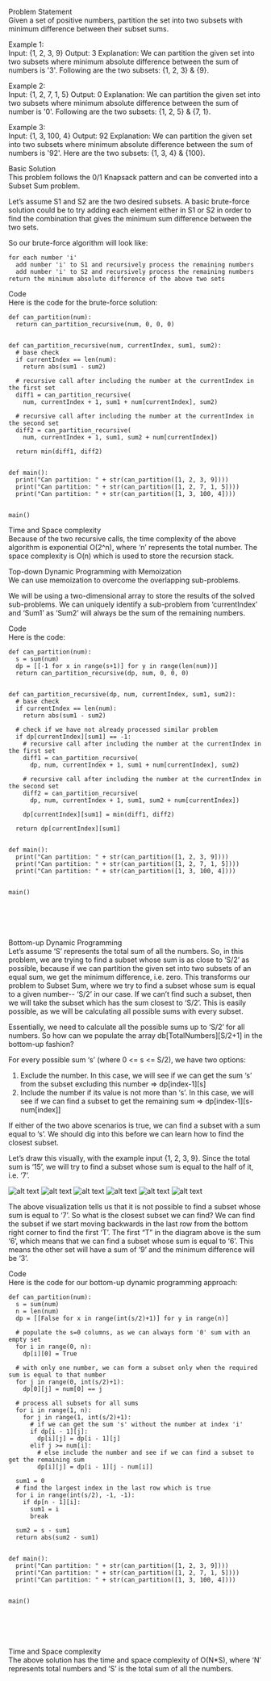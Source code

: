 Problem Statement \
Given a set of positive numbers, partition the set into two subsets with minimum difference between their subset sums.

Example 1: \
Input: {1, 2, 3, 9}
Output: 3
Explanation: We can partition the given set into two subsets where minimum absolute difference 
between the sum of numbers is '3'. Following are the two subsets: {1, 2, 3} & {9}.

Example 2: \
Input: {1, 2, 7, 1, 5}
Output: 0
Explanation: We can partition the given set into two subsets where minimum absolute difference 
between the sum of number is '0'. Following are the two subsets: {1, 2, 5} & {7, 1}.

Example 3: \
Input: {1, 3, 100, 4}
Output: 92
Explanation: We can partition the given set into two subsets where minimum absolute difference 
between the sum of numbers is '92'. Here are the two subsets: {1, 3, 4} & {100}.

Basic Solution \
This problem follows the 0/1 Knapsack pattern and can be converted into a Subset Sum problem.

Let’s assume S1 and S2 are the two desired subsets. A basic brute-force solution could be to try adding each element either in S1 or S2 in order to find the combination that gives the minimum sum difference between the two sets.

So our brute-force algorithm will look like:

```
for each number 'i' 
  add number 'i' to S1 and recursively process the remaining numbers
  add number 'i' to S2 and recursively process the remaining numbers
return the minimum absolute difference of the above two sets 
```

Code \
Here is the code for the brute-force solution:
```
def can_partition(num):
  return can_partition_recursive(num, 0, 0, 0)


def can_partition_recursive(num, currentIndex, sum1, sum2):
  # base check
  if currentIndex == len(num):
    return abs(sum1 - sum2)

  # recursive call after including the number at the currentIndex in the first set
  diff1 = can_partition_recursive(
    num, currentIndex + 1, sum1 + num[currentIndex], sum2)

  # recursive call after including the number at the currentIndex in the second set
  diff2 = can_partition_recursive(
    num, currentIndex + 1, sum1, sum2 + num[currentIndex])

  return min(diff1, diff2)


def main():
  print("Can partition: " + str(can_partition([1, 2, 3, 9])))
  print("Can partition: " + str(can_partition([1, 2, 7, 1, 5])))
  print("Can partition: " + str(can_partition([1, 3, 100, 4])))


main()
```

Time and Space complexity \
Because of the two recursive calls, the time complexity of the above algorithm is exponential O(2^n), where ‘n’ represents the total number. The space complexity is O(n) which is used to store the recursion stack.

Top-down Dynamic Programming with Memoization \
We can use memoization to overcome the overlapping sub-problems.

We will be using a two-dimensional array to store the results of the solved sub-problems. We can uniquely identify a sub-problem from ‘currentIndex’ and ‘Sum1’ as ‘Sum2’ will always be the sum of the remaining numbers.

Code \
Here is the code:
```
def can_partition(num):
  s = sum(num)
  dp = [[-1 for x in range(s+1)] for y in range(len(num))]
  return can_partition_recursive(dp, num, 0, 0, 0)


def can_partition_recursive(dp, num, currentIndex, sum1, sum2):
  # base check
  if currentIndex == len(num):
    return abs(sum1 - sum2)

  # check if we have not already processed similar problem
  if dp[currentIndex][sum1] == -1:
    # recursive call after including the number at the currentIndex in the first set
    diff1 = can_partition_recursive(
      dp, num, currentIndex + 1, sum1 + num[currentIndex], sum2)

    # recursive call after including the number at the currentIndex in the second set
    diff2 = can_partition_recursive(
      dp, num, currentIndex + 1, sum1, sum2 + num[currentIndex])

    dp[currentIndex][sum1] = min(diff1, diff2)

  return dp[currentIndex][sum1]


def main():
  print("Can partition: " + str(can_partition([1, 2, 3, 9])))
  print("Can partition: " + str(can_partition([1, 2, 7, 1, 5])))
  print("Can partition: " + str(can_partition([1, 3, 100, 4])))


main()






```

Bottom-up Dynamic Programming \
Let’s assume ‘S’ represents the total sum of all the numbers. So, in this problem, we are trying to find a subset whose sum is as close to ‘S/2’ as possible, because if we can partition the given set into two subsets of an equal sum, we get the minimum difference, i.e. zero. This transforms our problem to Subset Sum, where we try to find a subset whose sum is equal to a given number-- ‘S/2’ in our case. If we can’t find such a subset, then we will take the subset which has the sum closest to ‘S/2’. This is easily possible, as we will be calculating all possible sums with every subset.

Essentially, we need to calculate all the possible sums up to ‘S/2’ for all numbers. So how can we populate the array db[TotalNumbers][S/2+1] in the bottom-up fashion?

For every possible sum ‘s’ (where 0 <= s <= S/2), we have two options:

1. Exclude the number. In this case, we will see if we can get the sum ‘s’ from the subset excluding this number => dp[index-1][s]
2. Include the number if its value is not more than ‘s’. In this case, we will see if we can find a subset to get the remaining sum => dp[index-1][s-num[index]]

If either of the two above scenarios is true, we can find a subset with a sum equal to ‘s’. We should dig into this before we can learn how to find the closest subset.

Let’s draw this visually, with the example input {1, 2, 3, 9}. Since the total sum is ‘15’, we will try to find a subset whose sum is equal to the half of it, i.e. ‘7’.

![alt text](pics1/1526.PNG?raw=true)
![alt text](pics1/1527.PNG?raw=true) 
![alt text](pics1/1528.PNG?raw=true) 
![alt text](pics1/1529.PNG?raw=true) 
![alt text](pics1/1530.PNG?raw=true) 
![alt text](pics1/1531.PNG?raw=true)  

The above visualization tells us that it is not possible to find a subset whose sum is equal to ‘7’. So what is the closest subset we can find? We can find the subset if we start moving backwards in the last row from the bottom right corner to find the first ‘T’. The first “T” in the diagram above is the sum ‘6’, which means that we can find a subset whose sum is equal to ‘6’. This means the other set will have a sum of ‘9’ and the minimum difference will be ‘3’.

Code \
Here is the code for our bottom-up dynamic programming approach:
```
def can_partition(num):
  s = sum(num)
  n = len(num)
  dp = [[False for x in range(int(s/2)+1)] for y in range(n)]

  # populate the s=0 columns, as we can always form '0' sum with an empty set
  for i in range(0, n):
    dp[i][0] = True

  # with only one number, we can form a subset only when the required sum is equal to that number
  for j in range(0, int(s/2)+1):
    dp[0][j] = num[0] == j

  # process all subsets for all sums
  for i in range(1, n):
    for j in range(1, int(s/2)+1):
      # if we can get the sum 's' without the number at index 'i'
      if dp[i - 1][j]:
        dp[i][j] = dp[i - 1][j]
      elif j >= num[i]:
        # else include the number and see if we can find a subset to get the remaining sum
        dp[i][j] = dp[i - 1][j - num[i]]

  sum1 = 0
  # find the largest index in the last row which is true
  for i in range(int(s/2), -1, -1):
    if dp[n - 1][i]:
      sum1 = i
      break

  sum2 = s - sum1
  return abs(sum2 - sum1)


def main():
  print("Can partition: " + str(can_partition([1, 2, 3, 9])))
  print("Can partition: " + str(can_partition([1, 2, 7, 1, 5])))
  print("Can partition: " + str(can_partition([1, 3, 100, 4])))


main()






```

Time and Space complexity \
The above solution has the time and space complexity of O(N*S), where ‘N’ represents total numbers and ‘S’ is the total sum of all the numbers.